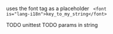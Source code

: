 uses the font tag as a placeholder
<code>
	&lt;font is="lang-i18n"&gt;key_to_my_string&lt;/font&gt;
</code>

TODO unittest
TODO params in string
